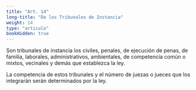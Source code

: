 ```yaml
---
title: "Art. 14"
long-title: "De los Tribunales de Instancia"
weight: 14
type: "articulo"
bookHidden: true
---
```

Son tribunales de instancia los civiles, penales, de ejecución de penas, de familia, laborales, administrativos, ambientales, de competencia común o mixtos, vecinales y demás que establezca la ley. 
 
La competencia de estos tribunales y el número de juezas o jueces que los integrarán serán determinados por la ley.
